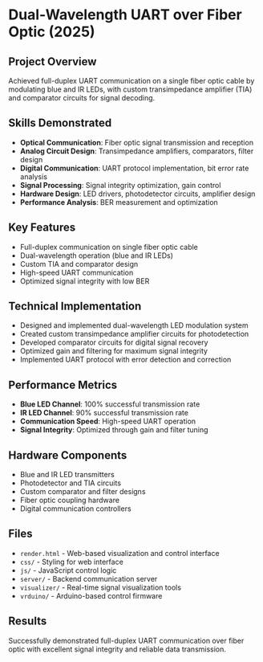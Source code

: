 # Dual-Wavelength UART over Fiber Optic (2025)

## Project Overview
Achieved full-duplex UART communication on a single fiber optic cable by modulating blue and IR LEDs, with custom transimpedance amplifier (TIA) and comparator circuits for signal decoding.

## Skills Demonstrated
- **Optical Communication**: Fiber optic signal transmission and reception
- **Analog Circuit Design**: Transimpedance amplifiers, comparators, filter design
- **Digital Communication**: UART protocol implementation, bit error rate analysis
- **Signal Processing**: Signal integrity optimization, gain control
- **Hardware Design**: LED drivers, photodetector circuits, amplifier design
- **Performance Analysis**: BER measurement and optimization

## Key Features
- Full-duplex communication on single fiber optic cable
- Dual-wavelength operation (blue and IR LEDs)
- Custom TIA and comparator design
- High-speed UART communication
- Optimized signal integrity with low BER

## Technical Implementation
- Designed and implemented dual-wavelength LED modulation system
- Created custom transimpedance amplifier circuits for photodetection
- Developed comparator circuits for digital signal recovery
- Optimized gain and filtering for maximum signal integrity
- Implemented UART protocol with error detection and correction

## Performance Metrics
- **Blue LED Channel**: 100% successful transmission rate
- **IR LED Channel**: 90% successful transmission rate
- **Communication Speed**: High-speed UART operation
- **Signal Integrity**: Optimized through gain and filter tuning

## Hardware Components
- Blue and IR LED transmitters
- Photodetector and TIA circuits
- Custom comparator and filter designs
- Fiber optic coupling hardware
- Digital communication controllers

## Files
- `render.html` - Web-based visualization and control interface
- `css/` - Styling for web interface
- `js/` - JavaScript control logic
- `server/` - Backend communication server
- `visualizer/` - Real-time signal visualization tools
- `vrduino/` - Arduino-based control firmware

## Results
Successfully demonstrated full-duplex UART communication over fiber optic with excellent signal integrity and reliable data transmission.
